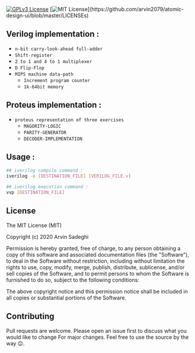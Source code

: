 
[![GPLv3 License](https://img.shields.io/badge/License-GPL%20v3-orange.svg)](https://opensource.org/licenses/) [![MIT License](https://img.shields.io/apm/l/atomic-design-ui.svg?)](https://github.com/arvin2079/atomic-design-ui/blob/master/LICENSEs)
## Verilog implementation :
- `n-bit carry-look-ahead full-adder`
- `Shift-register`
- `2 to 1 and 4 to 1 multiplexer`
- `D Flip-Flop`
- `MIPS machine data-path`
	- `Increment program counter`
	- `1k-64bit memory`
## Proteus implementation :
- `proteus representation of three exercises`
	- `MAGORITY-LOGIC`
	- `PARITY-GENERATOR`
	- `DECODER-IMPLEMENTATION`
## Usage :
```bash
## iverilog compile command :
iverilog -o [DESTINATION_FILE] [VERILOG_FILE.v]

## iverilog execution command :
vvp [DESTINATION_FILE]
```
## License
The MIT License (MIT)

Copyright (c) 2020 Arvin Sadeghi

Permission is hereby granted, free of charge, to any person obtaining a copy of this software and associated documentation files (the "Software"), to deal in the Software without restriction, including without limitation the rights to use, copy, modify, merge, publish, distribute, sublicense, and/or sell copies of the Software, and to permit persons to whom the Software is furnished to do so, subject to the following conditions:

The above copyright notice and this permission notice shall be included in all copies or substantial portions of the Software.

## Contributing
Pull requests are welcome.
Please open an issue first to discuss what you would like to change  For major changes.
Feel free to use the source by the way :wink:.
